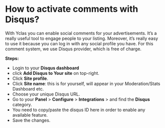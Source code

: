 # How to activate comments with Disqus?

With Yclas you can enable  social comments for your advertisements. It’s a really useful tool to engage people to your listing.
Moreover, it’s really easy to use it because you can log in with any social profile you have. For this comment system, we use Disqus provider, which is free of charge.

**Steps:**

-   Login to your  **Disqus dashboard**
-   click  **Add Disqus to Your site**  on top-right.
-   Click **Site profile**.
-   Click **Site name**: this is for yourself, will appear in your Moderation/Stats Dashboard etc.
-   Choose your unique Disqus URL.
-   Go to your  **Panel**  >  **Configure**  >  **Integrations**  >   and find the **Disqus** category.  
-   You need to copy/paste the disqus ID here in order to enable any available feature.
-   Save the changes.
